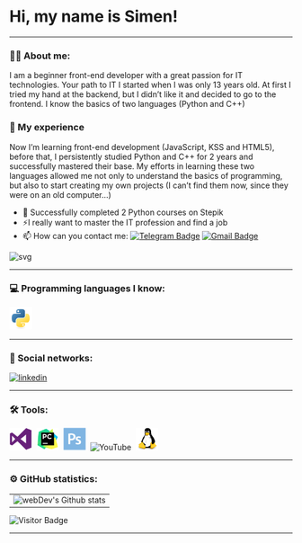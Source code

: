 
# Hi, my name is Simen!

---
### 👨‍💻 About me:

I am a beginner front-end developer with a great passion for IT technologies. Your path to IT
I started when I was only 13 years old. At first I tried my hand at the backend, but I didn’t like it and decided to go to the frontend. I know the basics of two languages (Python and C++)

### 🌱 My experience
Now I’m learning front-end development (JavaScript, KSS and HTML5), before that, I persistently studied Python and C++ for 2 years and successfully mastered their base. My efforts in learning these two languages allowed me not only to understand the basics of programming, but also to start creating my own projects (I can’t find them now, since they were on an old computer...)

- 🔭 Successfully completed 2 Python courses on Stepik
- ⚡I really want to master the IT profession and find a job
- 📫 How can you contact me:  [![Telegram Badge](https://img.shields.io/badge/-Cyud-blue?style=flat&logo=Telegram&logoColor=white)](https://t.me/Cyud2023) [![Gmail Badge](https://img.shields.io/badge/-Gmail-red?style=flat&logo=Gmail&logoColor=white)](mailto:cyud.2019@gmail.com)

![svg](https://github.com/FilimonovAlexey/FilimonovAlexey/blob/50be29f8a24667802c3fa5393c879a2db3caf641/assets/github-snake.svg)

---
### 💻 Programming languages I know:
<img src="https://github.com/devicons/devicon/blob/master/icons/python/python-original.svg" title="python" alt="python" width="40" height="40"/>&nbsp;

---
### 🤝 Social networks:
  <div id="badges">
    <a href="https://www.linkedin.com/in/simen-poiarkov-2b60b225b/" target="_blank">
      <img src="https://cdn-icons-png.flaticon.com/512/2504/2504799.png" width="40" height="40" alt="linkedin" />
    </a>

---
### 🛠 Tools:
<img src="https://github.com/devicons/devicon/blob/master/icons/visualstudio/visualstudio-plain.svg" title="visualstudio" alt="visualstudio" width="40" height="40"/>&nbsp;
<img src="https://github.com/devicons/devicon/blob/master/icons/pycharm/pycharm-original.svg" title="pycharm" alt="pycharm" width="40" height="40"/>&nbsp;
<img src="https://github.com/devicons/devicon/blob/master/icons/photoshop/photoshop-plain.svg" title="photoshop" alt="photoshop" width="40" height="40"/>&nbsp;
<img src="https://upload.wikimedia.org/wikipedia/commons/9/9e/YouTube_Logo_%282013-2017%29.svg" title="YouTube" alt="YouTube" width="40" height="40"/>&nbsp;
<img src="https://github.com/devicons/devicon/blob/master/icons/linux/linux-original.svg" title="linux" alt="linux" width="40" height="40"/>&nbsp;

---
### ⚙️ GitHub statistics:

<table>
  <tr>
    <td>
      <img align="left" src="http://github-readme-streak-stats.herokuapp.com?user=FilimonovAlexey&theme=dark&background=000000" alt="webDev's Github stats" />
    </td>
  </tr>
</table>

![Visitor Badge](https://visitor-badge.laobi.icu/badge?page_id=Cyud2007)

---
